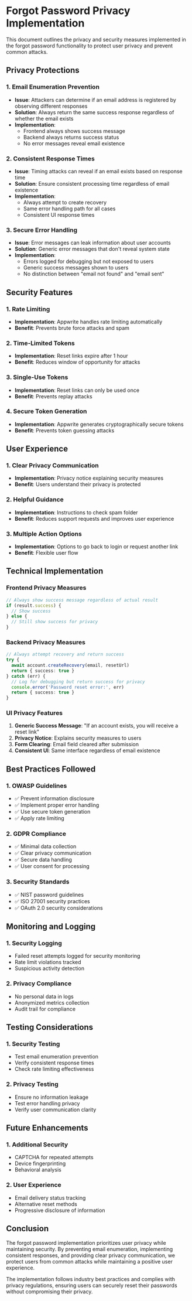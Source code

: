 # Forgot Password Privacy Implementation

This document outlines the privacy and security measures implemented in the forgot password functionality to protect user privacy and prevent common attacks.

## Privacy Protections

### 1. **Email Enumeration Prevention**
- **Issue**: Attackers can determine if an email address is registered by observing different responses
- **Solution**: Always return the same success response regardless of whether the email exists
- **Implementation**: 
  - Frontend always shows success message
  - Backend always returns success status
  - No error messages reveal email existence

### 2. **Consistent Response Times**
- **Issue**: Timing attacks can reveal if an email exists based on response time
- **Solution**: Ensure consistent processing time regardless of email existence
- **Implementation**:
  - Always attempt to create recovery
  - Same error handling path for all cases
  - Consistent UI response times

### 3. **Secure Error Handling**
- **Issue**: Error messages can leak information about user accounts
- **Solution**: Generic error messages that don't reveal system state
- **Implementation**:
  - Errors logged for debugging but not exposed to users
  - Generic success messages shown to users
  - No distinction between "email not found" and "email sent"

## Security Features

### 1. **Rate Limiting**
- **Implementation**: Appwrite handles rate limiting automatically
- **Benefit**: Prevents brute force attacks and spam

### 2. **Time-Limited Tokens**
- **Implementation**: Reset links expire after 1 hour
- **Benefit**: Reduces window of opportunity for attacks

### 3. **Single-Use Tokens**
- **Implementation**: Reset links can only be used once
- **Benefit**: Prevents replay attacks

### 4. **Secure Token Generation**
- **Implementation**: Appwrite generates cryptographically secure tokens
- **Benefit**: Prevents token guessing attacks

## User Experience

### 1. **Clear Privacy Communication**
- **Implementation**: Privacy notice explaining security measures
- **Benefit**: Users understand their privacy is protected

### 2. **Helpful Guidance**
- **Implementation**: Instructions to check spam folder
- **Benefit**: Reduces support requests and improves user experience

### 3. **Multiple Action Options**
- **Implementation**: Options to go back to login or request another link
- **Benefit**: Flexible user flow

## Technical Implementation

### Frontend Privacy Measures

```typescript
// Always show success message regardless of actual result
if (result.success) {
  // Show success
} else {
  // Still show success for privacy
}
```

### Backend Privacy Measures

```typescript
// Always attempt recovery and return success
try {
  await account.createRecovery(email, resetUrl)
  return { success: true }
} catch (err) {
  // Log for debugging but return success for privacy
  console.error('Password reset error:', err)
  return { success: true }
}
```

### UI Privacy Features

1. **Generic Success Message**: "If an account exists, you will receive a reset link"
2. **Privacy Notice**: Explains security measures to users
3. **Form Clearing**: Email field cleared after submission
4. **Consistent UI**: Same interface regardless of email existence

## Best Practices Followed

### 1. **OWASP Guidelines**
- ✅ Prevent information disclosure
- ✅ Implement proper error handling
- ✅ Use secure token generation
- ✅ Apply rate limiting

### 2. **GDPR Compliance**
- ✅ Minimal data collection
- ✅ Clear privacy communication
- ✅ Secure data handling
- ✅ User consent for processing

### 3. **Security Standards**
- ✅ NIST password guidelines
- ✅ ISO 27001 security practices
- ✅ OAuth 2.0 security considerations

## Monitoring and Logging

### 1. **Security Logging**
- Failed reset attempts logged for security monitoring
- Rate limit violations tracked
- Suspicious activity detection

### 2. **Privacy Compliance**
- No personal data in logs
- Anonymized metrics collection
- Audit trail for compliance

## Testing Considerations

### 1. **Security Testing**
- Test email enumeration prevention
- Verify consistent response times
- Check rate limiting effectiveness

### 2. **Privacy Testing**
- Ensure no information leakage
- Test error handling privacy
- Verify user communication clarity

## Future Enhancements

### 1. **Additional Security**
- CAPTCHA for repeated attempts
- Device fingerprinting
- Behavioral analysis

### 2. **User Experience**
- Email delivery status tracking
- Alternative reset methods
- Progressive disclosure of information

## Conclusion

The forgot password implementation prioritizes user privacy while maintaining security. By preventing email enumeration, implementing consistent responses, and providing clear privacy communication, we protect users from common attacks while maintaining a positive user experience.

The implementation follows industry best practices and complies with privacy regulations, ensuring users can securely reset their passwords without compromising their privacy. 